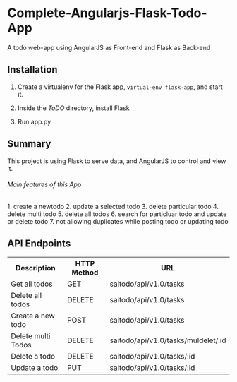 # Complete-Angularjs-Flask-Todo-App
A todo web-app using  AngularJS as Front-end and Flask as Back-end

## Installation

1. Create a virtualenv for the Flask app, `virtual-env flask-app`, and start it.

2. Inside the _ToDO_ directory, install Flask

3. Run app.py

## Summary
This project is using Flask to serve data, and AngularJS to control and view it.
<h6>Main features of this App</h6>
1. create a newtodo
2. update a selected todo
3. delete particular todo
4. delete multi todo
5. delete all todos
6. search for particluar todo and update or delete todo
7. not allowing duplicates while posting todo or updating todo

## API Endpoints

<table>
<tr>
  <th>Description</th>
  <th>HTTP Method</th>
  <th>URL</th>
</tr>
<tr>
  <td>Get all todos</td>
  <td>GET</td>
  <td>saitodo/api/v1.0/tasks</td>
</tr>
<tr>
  <td>Delete all todos</td>
  <td>DELETE</td>
  <td>saitodo/api/v1.0/tasks</td>
</tr>
<tr>
  <td>Create a new todo</td>
  <td>POST</td>
  <td>saitodo/api/v1.0/tasks</td>
</tr>
<tr>
  <td>Delete multi Todos</td>
  <td>DELETE</td>
  <td>saitodo/api/v1.0/tasks/muldelet/:id</td>
</tr>
<tr>
  <td>Delete a todo</td>
  <td>DELETE</td>
  <td>saitodo/api/v1.0/tasks/:id</td>
</tr>
<tr>
  <td>Update a todo</td>
  <td>PUT</td>
  <td>saitodo/api/v1.0/tasks/:id</td>
</tr>
</table>
